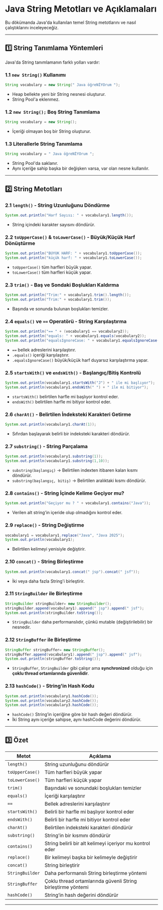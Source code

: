 # **Java String Metotları ve Açıklamaları**

Bu dökümanda Java'da kullanılan temel String metotlarını ve nasıl çalıştıklarını inceleyeceğiz.

---

## **1️⃣ String Tanımlama Yöntemleri**
Java'da String tanımlamanın farklı yolları vardır:

### **1.1 `new String()` Kullanımı**
```java
String vocabulary = new String(" Java öğreNİYOrum ");
```
- Heap bellekte yeni bir String nesnesi oluşturur.
- String Pool'a eklenmez.

### **1.2 `new String();` Boş String Tanımlama**
```java
String vocabulary = new String();
```
- İçeriği olmayan boş bir String oluşturur.

### **1.3 Literallerle String Tanımlama**
```java
String vocabulary = " Java öğreNİYOrum ";
```
- String Pool'da saklanır.
- Aynı içeriğe sahip başka bir değişken varsa, var olan nesne kullanılır.

---

## **2️⃣ String Metotları**
### **2.1 `length()` - String Uzunluğunu Döndürme**
```java
System.out.println("Harf Sayısı: " + vocabulary1.length());
```
- String içindeki karakter sayısını döndürür.

### **2.2 `toUpperCase()` & `toLowerCase()` - Büyük/Küçük Harf Dönüştürme**
```java
System.out.println("BÜYÜK HARF: " + vocabulary1.toUpperCase());
System.out.println("küçük harf: " + vocabulary1.toLowerCase());
```
- `toUpperCase()` tüm harfleri büyük yapar.
- `toLowerCase()` tüm harfleri küçük yapar.

### **2.3 `trim()` - Baş ve Sondaki Boşlukları Kaldırma**
```java
System.out.println("Trim:" + vocabulary1.trim().length());
System.out.println("Trim:" + vocabulary1.trim());
```
- Başında ve sonunda bulunan boşlukları temizler.

### **2.4 `equals()` ve `==` Operatörü - String Karşılaştırma**
```java
System.out.println("== " + (vocabulary1 == vocabulary2));
System.out.println("equals: " + vocabulary1.equals(vocabulary2));
System.out.println("equalsIgnoreCase: " + vocabulary1.equalsIgnoreCase(vocabulary2));
```
- `==` bellek adreslerini karşılaştırır.
- `.equals()` içeriği karşılaştırır.
- `.equalsIgnoreCase()` büyük/küçük harf duyarsız karşılaştırma yapar.

### **2.5 `startsWith()` ve `endsWith()` - Başlangıç/Bitiş Kontrolü**
```java
System.out.println(vocabulary1.startsWith("J") + " ile mi başlıyor");
System.out.println(vocabulary1.endsWith(" ") + " ile mi bitiyor");
```
- `startsWith()` belirtilen harfle mi başlıyor kontrol eder.
- `endsWith()` belirtilen harfle mi bitiyor kontrol eder.

### **2.6 `charAt()` - Belirtilen İndeksteki Karakteri Getirme**
```java
System.out.println(vocabulary1.charAt(1));
```
- Sıfırdan başlayarak belirli bir indeksteki karakteri döndürür.

### **2.7 `substring()` - String Parçalama**
```java
System.out.println(vocabulary1.substring(1));
System.out.println(vocabulary1.substring(1,10));
```
- `substring(başlangıç)` -> Belirtilen indexten itibaren kalan kısmı döndürür.
- `substring(başlangıç, bitiş)` -> Belirtilen aralıktaki kısmı döndürür.

### **2.8 `contains()` - String İçinde Kelime Geçiyor mu?**
```java
System.out.println("Geçiyor mu ? " + vocabulary1.contains("Java"));
```
- Verilen alt string'in içeride olup olmadığını kontrol eder.

### **2.9 `replace()` - String Değiştirme**
```java
vocabulary1 = vocabulary1.replace("Java", "Java 2025");
System.out.println(vocabulary1);
```
- Belirtilen kelimeyi yenisiyle değiştirir.

### **2.10 `concat()` - String Birleştirme**
```java
System.out.println(vocabulary1.concat(" jsp").concat(" jsf"));
```
- İki veya daha fazla String'i birleştirir.

### **2.11 `StringBuilder` ile Birleştirme**
```java
StringBuilder stringBuilder= new StringBuilder();
stringBuilder.append(vocabulary1).append(" jsp").append(" jsf");
System.out.println(stringBuilder.toString());
```
- `StringBuilder` daha performanslıdır, çünkü mutable (değiştirilebilir) bir nesnedir.

### **2.12 `StringBuffer` ile Birleştirme**
```java
StringBuffer stringBuffer= new StringBuffer();
stringBuffer.append(vocabulary1).append(" jsp").append(" jsf");
System.out.println(stringBuffer.toString());
```
- `StringBuffer`, `StringBuilder` gibi çalışır ama **synchronized** olduğu için **çoklu thread ortamlarında güvenlidir**.

### **2.13 `hashCode()` - String'in Hash Kodu**
```java
System.out.println(vocabulary1.hashCode());
System.out.println(vocabulary2.hashCode());
System.out.println(vocabulary3.hashCode());
```
- `hashCode()` String’in içeriğine göre bir hash değeri döndürür.
- İki String aynı içeriğe sahipse, aynı hashCode değerini döndürür.

---

## **3️⃣ Özet**
| **Metot** | **Açıklama** |
|----------|-------------|
| `length()` | String uzunluğunu döndürür |
| `toUpperCase()` | Tüm harfleri büyük yapar |
| `toLowerCase()` | Tüm harfleri küçük yapar |
| `trim()` | Başındaki ve sonundaki boşlukları temizler |
| `equals()` | İçeriği karşılaştırır |
| `==` | Bellek adreslerini karşılaştırır |
| `startsWith()` | Belirli bir harfle mi başlıyor kontrol eder |
| `endsWith()` | Belirli bir harfle mi bitiyor kontrol eder |
| `charAt()` | Belirtilen indeksteki karakteri döndürür |
| `substring()` | String'in bir kısmını döndürür |
| `contains()` | String belirli bir alt kelimeyi içeriyor mu kontrol eder |
| `replace()` | Bir kelimeyi başka bir kelimeyle değiştirir |
| `concat()` | String birleştirir |
| `StringBuilder` | Daha performanslı String birleştirme yöntemi |
| `StringBuffer` | Çoklu thread ortamlarında güvenli String birleştirme yöntemi |
| `hashCode()` | String’in hash değerini döndürür |

---

